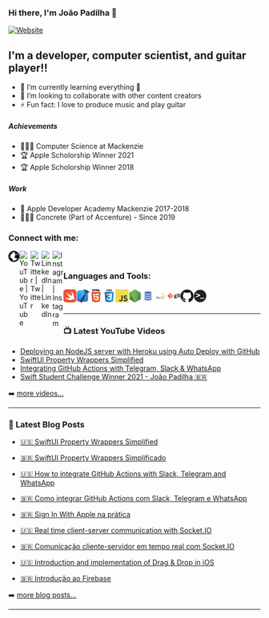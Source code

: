 ### Hi there, I'm João Padilha 👋

[![Website](https://img.shields.io/website?label=joaogbp.github.io&style=for-the-badge&url=https%3A%2F%2Fcodestackr.com)](https://joaogbp.github.io)

## I'm a developer, computer scientist, and guitar player!!

- 🌱 I’m currently learning everything 🤣
- 👯 I’m looking to collaborate with other content creators
- ⚡ Fun fact: I love to produce music and play guitar

##### Achievements
- 👨🏻‍🎓 Computer Science at Mackenzie
- 🏆 Apple Scholorship Winner 2021
- 🏆 Apple Scholorship Winner 2018

##### Work
- 🍎 Apple Developer Academy Mackenzie 2017-2018
- 👨🏻‍💻 Concrete (Part of Accenture) - Since 2019

### Connect with me:

[<img align="left" alt="https://joaogbp.github.io" width="22px" src="https://raw.githubusercontent.com/iconic/open-iconic/master/svg/globe.svg" />][website]
[<img align="left" alt="YouTube | YouTube" width="22px" src="https://cdn.jsdelivr.net/npm/simple-icons@v3/icons/youtube.svg" />][youtube]
[<img align="left" alt="Twitter | Twitter" width="22px" src="https://cdn.jsdelivr.net/npm/simple-icons@v3/icons/twitter.svg" />][twitter]
[<img align="left" alt="LinkedIn | LinkedIn" width="22px" src="https://cdn.jsdelivr.net/npm/simple-icons@v3/icons/linkedin.svg" />][linkedin]
[<img align="left" alt="Instagram | Instagram" width="22px" src="https://cdn.jsdelivr.net/npm/simple-icons@v3/icons/instagram.svg" />][instagram]

<br />

### Languages and Tools:

<img align="left" alt="Swift" width="26px" src="https://raw.githubusercontent.com/github/explore/80688e429a7d4ef2fca1e82350fe8e3517d3494d/topics/swift/swift.png" />
<img align="left" alt="Xcode" width="26px" src="https://raw.githubusercontent.com/github/explore/80688e429a7d4ef2fca1e82350fe8e3517d3494d/topics/xcode/xcode.png" />
<img align="left" alt="HTML5" width="26px" src="https://raw.githubusercontent.com/github/explore/80688e429a7d4ef2fca1e82350fe8e3517d3494d/topics/html/html.png" />
<img align="left" alt="CSS3" width="26px" src="https://raw.githubusercontent.com/github/explore/80688e429a7d4ef2fca1e82350fe8e3517d3494d/topics/css/css.png" />
<img align="left" alt="JavaScript" width="26px" src="https://raw.githubusercontent.com/github/explore/80688e429a7d4ef2fca1e82350fe8e3517d3494d/topics/javascript/javascript.png" />
<img align="left" alt="Node.js" width="26px" src="https://raw.githubusercontent.com/github/explore/80688e429a7d4ef2fca1e82350fe8e3517d3494d/topics/nodejs/nodejs.png" />
<img align="left" alt="SQL" width="26px" src="https://raw.githubusercontent.com/github/explore/80688e429a7d4ef2fca1e82350fe8e3517d3494d/topics/sql/sql.png" />
<img align="left" alt="MySQL" width="26px" src="https://raw.githubusercontent.com/github/explore/80688e429a7d4ef2fca1e82350fe8e3517d3494d/topics/mysql/mysql.png" />
<img align="left" alt="Git" width="26px" src="https://raw.githubusercontent.com/github/explore/80688e429a7d4ef2fca1e82350fe8e3517d3494d/topics/git/git.png" />
<img align="left" alt="GitHub" width="26px" src="https://raw.githubusercontent.com/github/explore/78df643247d429f6cc873026c0622819ad797942/topics/github/github.png" />
<img align="left" alt="Terminal" width="26px" src="https://raw.githubusercontent.com/github/explore/80688e429a7d4ef2fca1e82350fe8e3517d3494d/topics/terminal/terminal.png" />

<br />
<br />

---

### 📺 Latest YouTube Videos

<!-- YOUTUBE:START -->
- [Deploying an NodeJS server with Heroku using Auto Deploy with GitHub](https://www.youtube.com/watch?v=BViUi3JoEO8)
- [SwiftUI Property Wrappers Simplified](https://www.youtube.com/watch?v=O0NFRfY4uPA)
- [Integrating GitHub Actions with Telegram, Slack & WhatsApp](https://www.youtube.com/watch?v=b_LaFl47Xnw)
- [Swift Student Challenge Winner 2021 - João Padilha 🇧🇷](https://www.youtube.com/watch?v=lMPniwHhUj0&t=1s)
<!-- YOUTUBE:END -->

➡️ [more videos...](https://www.youtube.com/channel/UCZ8WB17vomjLthFlX1OEhaw)

---

### 📕 Latest Blog Posts

<!-- BLOG-POST-LIST:START -->
- [🇺🇸 SwiftUI Property Wrappers Simplified](https://medium.com/cocoaacademymag/swiftui-property-wrappers-simplified-c301813691db)
- [🇧🇷 SwiftUI Property Wrappers Simplificado](https://medium.com/digitalproductsdev/swiftui-property-wrappers-simplificado-531f7f50bcc1)

- [🇺🇸 How to integrate GitHub Actions with Slack, Telegram and WhatsApp
](https://medium.com/cocoaacademymag/how-to-integrate-github-actions-with-slack-telegram-and-whatsapp-67a4dca0f17d)
- [🇧🇷 Como integrar GitHub Actions com Slack, Telegram e WhatsApp](https://medium.com/digitalproductsdev/como-integrar-github-actions-com-slack-telegram-e-whatsapp-cd3f9b91822f)

- [🇧🇷 Sign In With Apple na prática](https://medium.com/digitalproductsdev/sign-in-with-apple-na-prática-b1c011f8ab75)

- [🇺🇸 Real time client-server communication with Socket.IO](https://medium.com/cocoaacademymag/real-time-client-server-communication-with-socket-io-4311a79b0553)
- [🇧🇷 Comunicação cliente-servidor em tempo real com Socket.IO](https://medium.com/digitalproductsdev/comunicação-cliente-servidor-em-tempo-real-com-socket-io-9d3930484b80)

- [🇺🇸 Introduction and implementation of Drag & Drop in iOS](https://medium.com/mackmobile/introduction-and-implementation-of-drag-drop-in-a-ios-d3b66dae516b)
- [🇧🇷 Introdução ao Firebase](https://medium.com/mackmobile/introdução-ao-firebase-64090f07f3f)
<!-- BLOG-POST-LIST:END -->

➡️ [more blog posts...](https://medium.com/@joaogabrielpadilha)

---

<!-- <details>
  <summary>:zap: Recent GitHub Activity</summary> -->

<!--START_SECTION:activity-->
<!-- 1. 🗣 Commented on [#2](https://github.com/x) in [account/repo](https://github.com/x) -->
<!--END_SECTION:activity-->

<!-- </details>

<details>
  <summary>:zap: GitHub Stats</summary>

  <img align="left" alt="Alt" src="https://github-readme-stats" />

</details> -->

[website]: https://joaogbp.github.io
[twitter]: https://twitter.com/JoaoGBPadilha
[youtube]: https://www.youtube.com/channel/UCZ8WB17vomjLthFlX1OEhaw
[instagram]: https://www.instagram.com/joao.gbp/
[linkedin]: https://www.linkedin.com/in/joão-gabriel-borelli-padilha-0b020114a/
